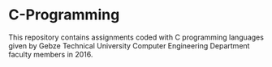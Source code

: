# C-Programming

This repository contains assignments coded with C programming languages given by Gebze Technical University Computer Engineering Department faculty members in 2016.
